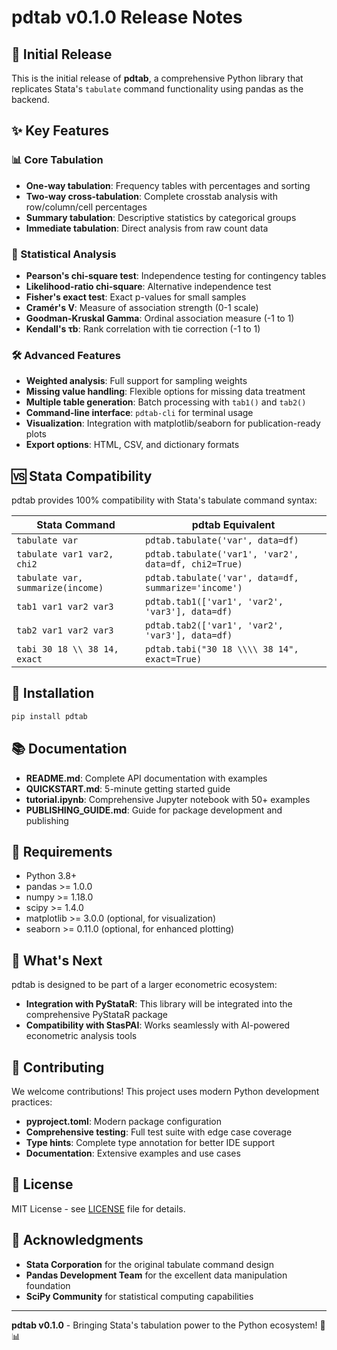 # pdtab v0.1.0 Release Notes

## 🎉 Initial Release

This is the initial release of **pdtab**, a comprehensive Python library that replicates Stata's `tabulate` command functionality using pandas as the backend.

## ✨ Key Features

### 📊 Core Tabulation
- **One-way tabulation**: Frequency tables with percentages and sorting
- **Two-way cross-tabulation**: Complete crosstab analysis with row/column/cell percentages
- **Summary tabulation**: Descriptive statistics by categorical groups
- **Immediate tabulation**: Direct analysis from raw count data

### 🔬 Statistical Analysis
- **Pearson's chi-square test**: Independence testing for contingency tables
- **Likelihood-ratio chi-square**: Alternative independence test
- **Fisher's exact test**: Exact p-values for small samples
- **Cramér's V**: Measure of association strength (0-1 scale)
- **Goodman-Kruskal Gamma**: Ordinal association measure (-1 to 1)
- **Kendall's τb**: Rank correlation with tie correction (-1 to 1)

### 🛠️ Advanced Features
- **Weighted analysis**: Full support for sampling weights
- **Missing value handling**: Flexible options for missing data treatment
- **Multiple table generation**: Batch processing with `tab1()` and `tab2()`
- **Command-line interface**: `pdtab-cli` for terminal usage
- **Visualization**: Integration with matplotlib/seaborn for publication-ready plots
- **Export options**: HTML, CSV, and dictionary formats

## 🆚 Stata Compatibility

pdtab provides 100% compatibility with Stata's tabulate command syntax:

| Stata Command | pdtab Equivalent |
|---------------|------------------|
| `tabulate var` | `pdtab.tabulate('var', data=df)` |
| `tabulate var1 var2, chi2` | `pdtab.tabulate('var1', 'var2', data=df, chi2=True)` |
| `tabulate var, summarize(income)` | `pdtab.tabulate('var', data=df, summarize='income')` |
| `tab1 var1 var2 var3` | `pdtab.tab1(['var1', 'var2', 'var3'], data=df)` |
| `tab2 var1 var2 var3` | `pdtab.tab2(['var1', 'var2', 'var3'], data=df)` |
| `tabi 30 18 \\ 38 14, exact` | `pdtab.tabi("30 18 \\\\ 38 14", exact=True)` |

## 🚀 Installation

```bash
pip install pdtab
```

## 📚 Documentation

- **README.md**: Complete API documentation with examples
- **QUICKSTART.md**: 5-minute getting started guide
- **tutorial.ipynb**: Comprehensive Jupyter notebook with 50+ examples
- **PUBLISHING_GUIDE.md**: Guide for package development and publishing

## 🔧 Requirements

- Python 3.8+
- pandas >= 1.0.0
- numpy >= 1.18.0
- scipy >= 1.4.0
- matplotlib >= 3.0.0 (optional, for visualization)
- seaborn >= 0.11.0 (optional, for enhanced plotting)

## 🌟 What's Next

pdtab is designed to be part of a larger econometric ecosystem:

- **Integration with PyStataR**: This library will be integrated into the comprehensive PyStataR package
- **Compatibility with StasPAI**: Works seamlessly with AI-powered econometric analysis tools

## 🤝 Contributing

We welcome contributions! This project uses modern Python development practices:

- **pyproject.toml**: Modern package configuration
- **Comprehensive testing**: Full test suite with edge case coverage
- **Type hints**: Complete type annotation for better IDE support
- **Documentation**: Extensive examples and use cases

## 📄 License

MIT License - see [LICENSE](LICENSE) file for details.

## 🙏 Acknowledgments

- **Stata Corporation** for the original tabulate command design
- **Pandas Development Team** for the excellent data manipulation foundation
- **SciPy Community** for statistical computing capabilities

---

**pdtab v0.1.0** - Bringing Stata's tabulation power to the Python ecosystem! 🐍📊
